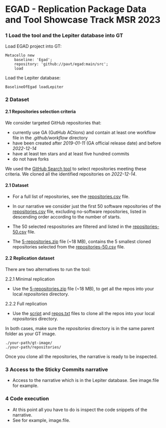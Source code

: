 # EGAD - Replication Package Data and Tool Showcase Track MSR 2023

### 1 Load the tool and the Lepiter database into GT

Load EGAD project into GT:
```
Metacello new
	baseline: 'Egad';
	repository: 'github://pavt/egad:main/src';
	load
```

Load the Lepiter database:
```
BaselineOfEgad loadLepiter
```

### 2 Dataset

#### 2.1 Repositories selection criteria

We consider targeted GitHub repositories that: 
- currently use GA (GutHub ACtions) and contain at least one workflow file in the *.github/workflow* directory
- have been created  after *2019-01-11* (GA official release date)  and before *2022-12-14*
- have at least ten stars and at least five hundred commits
- do not have forks

We used the [GitHub Search tool](https://seart-ghs.si.usi.ch/) to select repositories meeting these criteria. 
We cloned all the identified repositories on *2022-12-14*. 

#### 2.1 Dataset

- For a full list of repositories, see the [repositories.csv](https://github.com/pavt/egad/blob/main/dataset/repositories.csv) file.

- In our narrative we consider just the first 50 software repositories of the [repositories.csv](https://github.com/pavt/egad/blob/main/dataset/repositories.csv) file, excluding no-software repositories, listed in descending order according to the number of starts. 

- The 50 selected respositories are filtered and listed in the [repositories-50.csv](https://github.com/pavt/egad/blob/main/dataset/repositories-50.csv) file.

- The [5-repositories.zip](https://github.com/pavt/egad/blob/main/dataset/5-repositories.zip) file (~18 MB), contains the 5 smallest cloned repositories selected from the [repositories-50.csv](https://github.com/pavt/egad/blob/main/dataset/repositories-50.csv) file.

#### 2.2 Replication dataset

There are two alternatives to run the tool:

2.2.1 Minimal replication

- Use the [5-repositories.zip](https://github.com/pavt/egad/blob/main/dataset/5-repositories.zip) file (~18 MB), to get all the repos into your local *repositories* directory.

2.2.2 Full replication

- Use the [script](https://github.com/pavt/egad/blob/main/dataset/script/clone_all.sh) and [repos.txt](https://github.com/pavt/egad/blob/main/dataset/script/repos.txt) files to clone all the repos into your local *repositories* directory.

In both cases, make sure the *repositories* directory is in the same parent folder as your GT image.
```
./your-path/gt-image/
./your-path/repositories/
```
Once you clone all the repositories, the narrative is ready to be inspected.

### 3 Access to the Sticky Commits narrative

-  Access to the narrative which is in the Lepiter database. See image.file for example.

### 4 Code execution
- At this point all you have to do is inspect the code snippets of the narrative.
- See for example, image.file.
